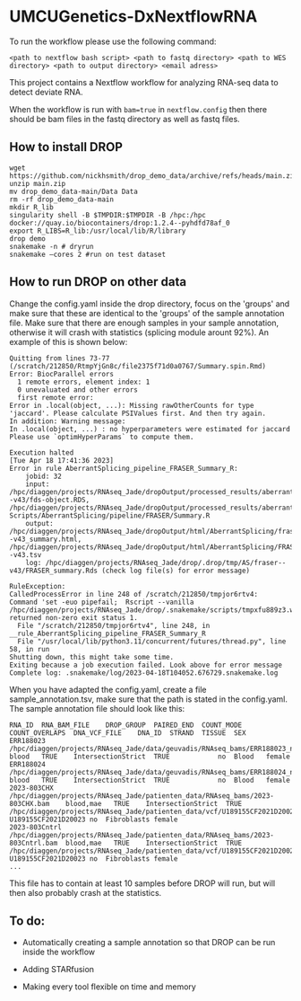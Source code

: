 # UMCUGenetics-DxNextflowRNA
To run the workflow please use the following command:

`<path to nextflow bash script> <path to fastq directory> <path to WES directory> <path to output directory> <email adress>`

This project contains a Nextflow workflow for analyzing RNA-seq data to detect deviate RNA.

When the workflow is run with `bam=true` in `nextflow.config` then there should be bam files in the fastq directory as well as fastq files. 
 
## How to install DROP

```
wget https://github.com/nickhsmith/drop_demo_data/archive/refs/heads/main.zip
unzip main.zip
mv drop_demo_data-main/Data Data
rm -rf drop_demo_data-main
mkdir R_lib
singularity shell -B $TMPDIR:$TMPDIR -B /hpc:/hpc docker://quay.io/biocontainers/drop:1.2.4--pyhdfd78af_0
export R_LIBS=R_lib:/usr/local/lib/R/library
drop demo
snakemake -n # dryrun
snakemake –cores 2 #run on test dataset
```

## How to run DROP on other data

Change the config.yaml inside the drop directory, focus on the 'groups' and make sure that these are identical to the 'groups' of the sample annotation file. 
Make sure that there are enough samples in your sample annotation, otherwise it will crash with statistics (splicing module arount 92%). An example of this is shown below:

```
Quitting from lines 73-77 (/scratch/212850/RtmpYjGn8c/file2375f71d0a0767/Summary.spin.Rmd) 
Error: BiocParallel errors
  1 remote errors, element index: 1
  0 unevaluated and other errors
  first remote error:
Error in .local(object, ...): Missing rawOtherCounts for type 'jaccard'. Please calculate PSIValues first. And then try again.
In addition: Warning message:
In .local(object, ...) : no hyperparameters were estimated for jaccard 
Please use `optimHyperParams` to compute them.

Execution halted
[Tue Apr 18 17:41:36 2023]
Error in rule AberrantSplicing_pipeline_FRASER_Summary_R:
    jobid: 32
    input: /hpc/diaggen/projects/RNAseq_Jade/dropOutput/processed_results/aberrant_splicing/datasets/savedObjects/fraser--v43/fds-object.RDS, /hpc/diaggen/projects/RNAseq_Jade/dropOutput/processed_results/aberrant_splicing/results/v43/fraser/fraser/results.tsv, Scripts/AberrantSplicing/pipeline/FRASER/Summary.R
    output: /hpc/diaggen/projects/RNAseq_Jade/dropOutput/html/AberrantSplicing/fraser--v43_summary.html, /hpc/diaggen/projects/RNAseq_Jade/dropOutput/html/AberrantSplicing/FRASER_results_fraser--v43.tsv
    log: /hpc/diaggen/projects/RNAseq_Jade/drop/.drop/tmp/AS/fraser--v43/FRASER_summary.Rds (check log file(s) for error message)

RuleException:
CalledProcessError in line 248 of /scratch/212850/tmpjor6rtv4:
Command 'set -euo pipefail;  Rscript --vanilla /hpc/diaggen/projects/RNAseq_Jade/drop/.snakemake/scripts/tmpxfu889z3.wBRender.R' returned non-zero exit status 1.
  File "/scratch/212850/tmpjor6rtv4", line 248, in __rule_AberrantSplicing_pipeline_FRASER_Summary_R
  File "/usr/local/lib/python3.11/concurrent/futures/thread.py", line 58, in run
Shutting down, this might take some time.
Exiting because a job execution failed. Look above for error message
Complete log: .snakemake/log/2023-04-18T104052.676729.snakemake.log
``` 

When you have adapted the config.yaml, create a file sample_annotation.tsv, make sure that the path is stated in the config.yaml. 
The sample annotation file should look like this:

```
RNA_ID	RNA_BAM_FILE	DROP_GROUP	PAIRED_END	COUNT_MODE	COUNT_OVERLAPS	DNA_VCF_FILE	DNA_ID	STRAND	TISSUE	SEX
ERR188023	/hpc/diaggen/projects/RNAseq_Jade/data/geuvadis/RNAseq_bams/ERR188023_null_0_Aligned.sortedByCoord.out.bam	blood	TRUE	IntersectionStrict	TRUE			no	Blood	female
ERR188024	/hpc/diaggen/projects/RNAseq_Jade/data/geuvadis/RNAseq_bams/ERR188024_null_0_Aligned.sortedByCoord.out.bam	blood	TRUE	IntersectionStrict	TRUE			no	Blood	female
2023-803CHX	/hpc/diaggen/projects/RNAseq_Jade/patienten_data/RNAseq_bams/2023-803CHX.bam	blood,mae	TRUE	IntersectionStrict	TRUE	/hpc/diaggen/projects/RNAseq_Jade/patienten_data/vcf/U189155CF2021D20023_patienten_data_RNA_WES.vcf.gz	U189155CF2021D20023	no	Fibroblasts	female
2023-803Cntrl	/hpc/diaggen/projects/RNAseq_Jade/patienten_data/RNAseq_bams/2023-803Cntrl.bam	blood,mae	TRUE	IntersectionStrict	TRUE	/hpc/diaggen/projects/RNAseq_Jade/patienten_data/vcf/U189155CF2021D20023_patienten_data_RNA_WES.vcf.gz	U189155CF2021D20023	no	Fibroblasts	female
...
```

This file has to contain at least 10 samples before DROP will run, but will then also probably crash at the statistics. 

## To do:

- Automatically creating a sample annotation so that DROP can be run inside the workflow

- Adding STARfusion

- Making every tool flexible on time and memory
